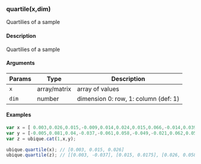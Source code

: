### quartile(x,dim)

Quartilies of a sample


#### Description

Quartilies of a sample  



#### Arguments

|Params|Type|Description
|---------|----|-----------
|`x` | array/matrix | array of values
|`dim` | number | dimension 0: row, 1: column (def: 1)


#### Examples

```js
var x = [ 0.003,0.026,0.015,-0.009,0.014,0.024,0.015,0.066,-0.014,0.039];
var y = [-0.005,0.081,0.04,-0.037,-0.061,0.058,-0.049,-0.021,0.062,0.058];
var z = ubique.cat(1,x,y);

ubique.quartile(x); // [0.003, 0.015, 0.026]
ubique.quartile(z); // [[0.003, -0.037], [0.015, 0.0175], [0.026, 0.058]]
```

